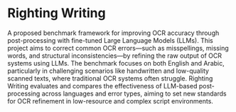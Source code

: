 # Righting Writing
A proposed benchmark framework for improving OCR accuracy through post-processing with fine-tuned Large Language Models (LLMs). This project aims to correct common OCR errors—such as misspellings, missing words, and structural inconsistencies—by refining the raw output of OCR systems using LLMs. The benchmark focuses on both English and Arabic, particularly in challenging scenarios like handwritten and low-quality scanned texts, where traditional OCR systems often struggle. Righting Writing evaluates and compares the effectiveness of LLM-based post-processing across languages and error types, aiming to set new standards for OCR refinement in low-resource and complex script environments.
